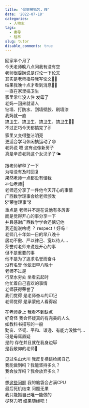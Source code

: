 ```yaml
---
title: '偷懒被抓包，糗'
date: '2022-07-18'
categories:
  - 人物志
tags:
  - 秦导
  - 桂林
slug: tutor
disable_comments: true
---
```


回家半个月了  
今天老师晚八点问我有没有空   
老师很委婉说是讨论一下论文     
其实是老师指导我写论文🤦‍♀️     
结果我晚十点才看到消息🤦‍♀️   
一直在家里搞卫生  
家里常年没人住 发霉了  
老妈一回来就请人  
钻墙、打防水、刮墙壁胶、刷墙漆  
我妈就一直  
搞卫生、搞卫生、搞卫生、搞卫生🤦‍♀️  
不过正巧今天都搞完了✌️  
家里又变得整洁明亮  
更适合学习休闲搞运动了😄  
老妈说 嗯 这有点像新房子  
真是辛苦老妈这个女汉子了🌤   

跟老师解释了一下   
为啥没有及时回复  
果然老师一点都没有怪我  
神仙老师🎉  
老师还分享了一件他今天开心的事情  
广西数学理事会给老师颁发  
🎖“荣誉理事”🎖   
重点是 老师并不是在说他有多厉害  
而是觉得开心的事分享一下  
并且感谢广西数学学会还惦记他  
我还能说啥呢 ？ respect！好吗！  
老师几十年如一日的早八晚十  
居功不傲、严以律己、宽以待人…  
荣誉对老师来说是开心的事  
但不是重要的事  
他不是为了追求名誉而奋斗  
没有名誉 他依旧早八晚十  
老师不过是  
行至水穷处 坐看云起时  
他忙着自己喜欢的事情   
老师获得荣誉了  
我们觉得 是老师奋斗的印记   
老师觉得 是承蒙他人看得起  

在老师身上 我看不到缺点   
好奇怪 我会怀疑真的有完美的人么  
如教科书描写的一般  
勤奋、坚韧、平和、谦逊、有能力没脾气…   
可是毋庸置疑   
是的 存在并且就在我身边🙀  
是我敬仰的老师💐  

见过名山大川 我反复横跳检阅自己   
我能做到吗？我能坚持多久？  
我会放弃吗？我会放弃多久？  
…  
想[这些问题](/cn/2022/08/27/ending/) 我的脑袋会占满CPU  
最后死机结束 问题无果  
我只能抓自己唯一能做的  
尽努力吧 结果随缘吧！  